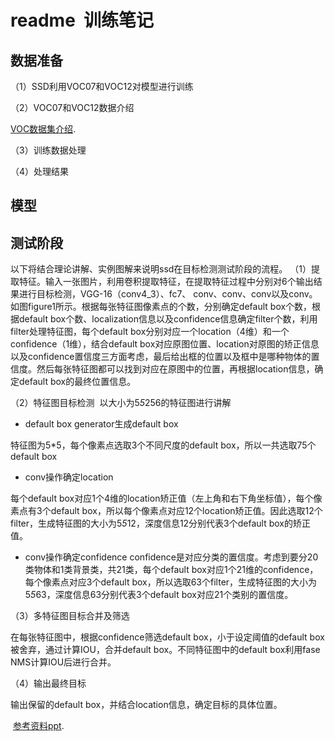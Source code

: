 # readme  训练笔记

## 数据准备
（1）SSD利用VOC07和VOC12对模型进行训练

（2）VOC07和VOC12数据介绍

  [VOC数据集介绍](http://blog.csdn.net/zhangjunbob/article/details/52769381).

（3）训练数据处理


（4）处理结果


## 模型



## 测试阶段
以下将结合理论讲解、实例图解来说明ssd在目标检测测试阶段的流程。
（1）提取特征。输入一张图片，利用卷积提取特征，在提取特征过程中分别对6个输出结果进行目标检测，VGG-16（conv4_3）、fc7、
conv、conv、conv以及conv。如图figure1所示。根据每张特征图像素点的个数，分别确定default box个数，根据default box个数、localization信息以及confidence信息确定filter个数，利用filter处理特征图，每个default box分别对应一个location（4维）和一个confidence（1维），结合default box对应原图位置、location对原图的矫正信息以及confidence置信度三方面考虑，最后给出框的位置以及框中是哪种物体的置信度。然后每张特征图都可以找到对应在原图中的位置，再根据location信息，确定default box的最终位置信息。

（2）特征图目标检测  以大小为5*5*256的特征图进行讲解

- default box generator生成default box

特征图为5*5，每个像素点选取3个不同尺度的default box，所以一共选取75个default box

- conv操作确定location

每个default box对应1个4维的location矫正值（左上角和右下角坐标值），每个像素点有3个default box，所以每个像素点对应12个location矫正值。因此选取12个filter，生成特征图的大小为5*5*12，深度信息12分别代表3个default box的矫正值。

- conv操作确定confidence
confidence是对应分类的置信度。考虑到要分20类物体和1类背景类，共21类，每个default box对应1个21维的confidence，每个像素点对应3个default box，所以选取63个filter，生成特征图的大小为5*5*63，深度信息63分别代表3个default box对应21个类别的置信度。

（3）多特征图目标合并及筛选

在每张特征图中，根据confidence筛选default box，小于设定阈值的default box被舍弃，通过计算IOU，合并default box。不同特征图中的default box利用fase NMS计算IOU后进行合并。

（4）输出最终目标 

输出保留的default box，并结合location信息，确定目标的具体位置。

  [参考资料ppt](https://docs.google.com/presentation/d/1rtfeV_VmdGdZD5ObVVpPDPIODSDxKnFSU0bsN_rgZXc/pub?start=false&loop=false&delayms=3000&slide=id.g179f601b72_0_106).

